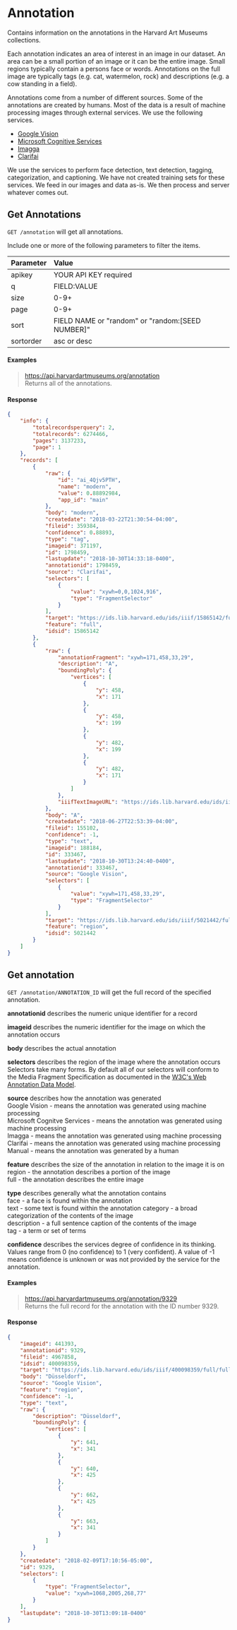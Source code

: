 # Annotation

Contains information on the annotations in the Harvard Art Museums collections.

Each annotation indicates an area of interest in an image in our dataset. An area can be a small portion of an image or it can be the entire image. Small regions typically contain a persons face or words. Annotations on the full image are typically tags (e.g. cat, watermelon, rock) and descriptions (e.g. a cow standing in a field).

Annotations come from a number of different sources. Some of the annotations are created by humans. Most of the data is a result of machine processing images through external services. We use the following services.

- [Google Vision](https://cloud.google.com/vision/) 
- [Microsoft Cognitive Services](https://www.microsoft.com/cognitive-services)
- [Imagga](https://imagga.com/)
- [Clarifai](https://clarifai.com/)

We use the services to perform face detection, text detection, tagging, categorization, and captioning. We have not created training sets for these services. We feed in our images and data as-is. We then process and server whatever comes out.  

## Get Annotations

`GET /annotation` will get all annotations.

Include one or more of the following parameters to filter the items.

| Parameter | Value |
| :--------- | :----- |
| apikey | YOUR API KEY required |
| q | FIELD:VALUE |
| size | 0-9+ |
| page | 0-9+ |
| sort | FIELD NAME or "random" or "random:[SEED NUMBER]" |
| sortorder | asc or desc |

#### Examples

> https://api.harvardartmuseums.org/annotation  
> Returns all of the annotations. 

#### Response

```json
{
    "info": {
        "totalrecordsperquery": 2,
        "totalrecords": 6274466,
        "pages": 3137233,
        "page": 1
    },
    "records": [
        {
            "raw": {
                "id": "ai_4Qjv5PTH",
                "name": "modern",
                "value": 0.88892984,
                "app_id": "main"
            },
            "body": "modern",
            "createdate": "2018-03-22T21:30:54-04:00",
            "fileid": 359384,
            "confidence": 0.88893,
            "type": "tag",
            "imageid": 371197,
            "id": 1798459,
            "lastupdate": "2018-10-30T14:33:18-0400",
            "annotationid": 1798459,
            "source": "Clarifai",
            "selectors": [
                {
                    "value": "xywh=0,0,1024,916",
                    "type": "FragmentSelector"
                }
            ],
            "target": "https://ids.lib.harvard.edu/ids/iiif/15865142/full/full/0/native.jpg",
            "feature": "full",
            "idsid": 15865142
        },
        {
            "raw": {
                "annotationFragment": "xywh=171,458,33,29",
                "description": "A",
                "boundingPoly": {
                    "vertices": [
                        {
                            "y": 458,
                            "x": 171
                        },
                        {
                            "y": 458,
                            "x": 199
                        },
                        {
                            "y": 482,
                            "x": 199
                        },
                        {
                            "y": 482,
                            "x": 171
                        }
                    ]
                },
                "iiifTextImageURL": "https://ids.lib.harvard.edu/ids/iiif/5021442/171,458,33,29/full/0/native.jpg"
            },
            "body": "A",
            "createdate": "2018-06-27T22:53:39-04:00",
            "fileid": 155102,
            "confidence": -1,
            "type": "text",
            "imageid": 188184,
            "id": 333467,
            "lastupdate": "2018-10-30T13:24:40-0400",
            "annotationid": 333467,
            "source": "Google Vision",
            "selectors": [
                {
                    "value": "xywh=171,458,33,29",
                    "type": "FragmentSelector"
                }
            ],
            "target": "https://ids.lib.harvard.edu/ids/iiif/5021442/full/full/0/native.jpg",
            "feature": "region",
            "idsid": 5021442
        }
    ]
}
```

## Get annotation

`GET /annotation/ANNOTATION_ID` will get the full record of the specified annotation.

**annotationid** describes the numeric unique identifier for a record  

**imageid** describes the numeric identifier for the image on which the annotation occurs   

**body** describes the actual annotation  

**selectors** describes the region of the image where the annotation occurs  
Selectors take many forms. By default all of our selectors will conform to the Media Fragment Specification as documented in the [W3C's Web Annotation Data Model](https://www.w3.org/TR/annotation-model/#fragment-selector).  

**source** describes how the annotation was generated  
Google Vision - means the annotation was generated using machine processing  
Microsoft Cognitve Services - means the annotation was generated using machine processing   
Imagga - means the annotation was generated using machine processing  
Clarifai - means the annotation was generated using machine processing   
Manual - means the annotation was generated by a human  

**feature** describes the size of the annotation in relation to the image it is on    
region - the annotation describes a portion of the image    
full - the annotation describes the entire image  

**type** describes generally what the annotation contains  
face - a face is found within the annotation  
text - some text is found within the annotation
category - a broad categorization of the contents of the image  
description - a full sentence caption of the contents of the image   
tag - a term or set of terms   

**confidence** describes the services degree of confidence in its thinking. Values range from 0 (no confidence) to 1 (very confident). A value of -1 means confidence is unknown or was not provided by the service for the annotation.  

#### Examples

> https://api.harvardartmuseums.org/annotation/9329   
> Returns the full record for the annotation with the ID number 9329.  

#### Response

```json
{
    "imageid": 441393,
    "annotationid": 9329,
    "fileid": 4967858,
    "idsid": 400098359,
    "target": "https://ids.lib.harvard.edu/ids/iiif/400098359/full/full/0/native.jpg",
    "body": "Düsseldorf",
    "source": "Google Vision",
    "feature": "region",
    "confidence": -1,
    "type": "text",
    "raw": {
        "description": "Düsseldorf",
        "boundingPoly": {
            "vertices": [
                {
                    "y": 641,
                    "x": 341
                },
                {
                    "y": 640,
                    "x": 425
                },
                {
                    "y": 662,
                    "x": 425
                },
                {
                    "y": 663,
                    "x": 341
                }
            ]
        }
    },
    "createdate": "2018-02-09T17:10:56-05:00",
    "id": 9329,
    "selectors": [
        {
            "type": "FragmentSelector",
            "value": "xywh=1068,2005,268,77"
        }
    ],
    "lastupdate": "2018-10-30T13:09:18-0400"
}
```